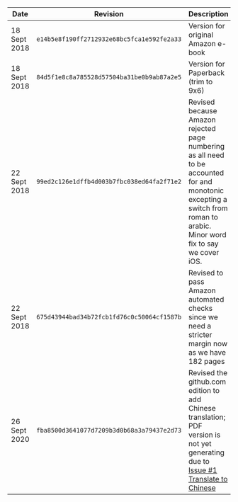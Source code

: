 Date|Revision|Description
--|--|--
18 Sept 2018 | `e14b5e8f190ff2712932e68bc5fca1e592fe2a33` | Version for original Amazon e-book
18 Sept 2018 | `84d5f1e8c8a785528d57504ba31be0b9ab87a2e5` | Version for Paperback (trim to 9x6)
22 Sept 2018 | `99ed2c126e1dffb4d003b7fbc038ed64fa2f71e2` | Revised because Amazon rejected page numbering as all need to be accounted for and monotonic excepting a switch from roman to arabic.  Minor word fix to say we cover iOS.
22 Sept 2018 | `675d43944bad34b72fcb1fd76c0c50064cf1587b` | Revised to pass Amazon automated checks since we need a stricter margin now as we have 182 pages
26 Sept 2020 | `fba8500d3641077d7209b3d0b68a3a79437e2d73` | Revised the github.com edition to add Chinese translation; PDF version is not yet generating due to [Issue #1 Translate to Chinese](https://github.com/faisalmemon/ios-crash-dump-analysis-book/issues/1#issuecomment-699510297)
